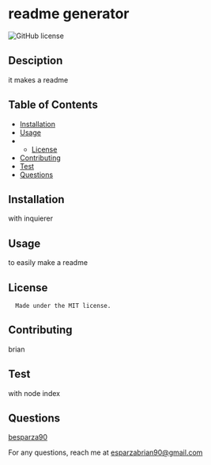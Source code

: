 # readme generator

  ![GitHub license](https://img.shields.io/badge/license-MIT-red.svg)

  ## Desciption

  it makes a readme

  ## Table of Contents

  - [Installation](#installation)
  - [Usage](#usage)
  - - [License](#license)
  - [Contributing](#contributing)
  - [Test](#tests)
  - [Questions](#questions)

  ## Installation

  with inquierer

  ## Usage

  to easily make a readme

  ## License
      
      Made under the MIT license.

  ## Contributing

  brian

  ## Test

  with node index


## Questions

  [besparza90](https://github.com/besparza90/)

  For any questions, reach me at esparzabrian90@gmail.com
